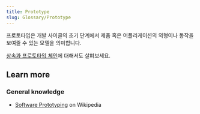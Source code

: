 ```yaml
---
title: Prototype
slug: Glossary/Prototype
---
```


프로토타입은 개발 사이클의 초기 단계에서 제품 혹은 어플리케이션의 외형이나 동작을 보여줄 수 있는 모델을 의미합니다.

[상속과 프로토타입 체인](/ko/docs/Web/JavaScript/Inheritance_and_the_prototype_chain)에 대해서도 살펴보세요.

## Learn more

### General knowledge

- [Software Prototyping](https://en.wikipedia.org/wiki/Software_prototyping) on Wikipedia
